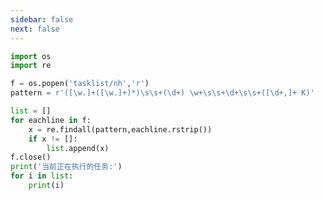 ```yaml
---
sidebar: false
next: false
---
```

<BlogInfo/>






```python
import os
import re

f = os.popen('tasklist/nh','r')
pattern = r'([\w.]+([\w.]+)*)\s\s+(\d+) \w+\s\s+\d+\s\s+([\d+,]+ K)'

list = []
for eachline in f:
    x = re.findall(pattern,eachline.rstrip())
    if x != []:
        list.append(x)
f.close()
print('当前正在执行的任务:')
for i in list:
    print(i)

```






<ActionBox />
        
<style>#top-box {margin-top:0.5rem!important;}</style>